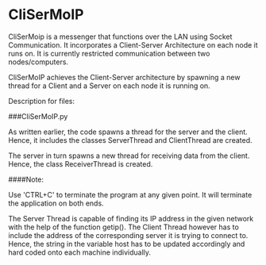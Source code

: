 # CliSerMoIP
CliSerMoip is a messenger that functions over the LAN using Socket Communication. It incorporates a Client-Server Architecture
on each node it runs on. It is currently restricted communication between two nodes/computers.

CliSerMoIP achieves the Client-Server architecture by spawning a new thread for a Client and a Server on each node it is running on.

Description for files:

###CliSerMoIP.py

As written earlier, the code spawns a thread for the server and the client. Hence, it includes the classes
ServerThread and ClientThread are created.

The server in turn spawns a new thread for receiving data from the client. Hence, the class ReceiverThread is created.

####Note:

Use 'CTRL+C' to terminate the program at any given point. It will terminate the application on both ends.

The Server Thread is capable of finding its IP address in the given network with the help of the function getip(). 
The Client Thread however has to include the address of the corresponding server it is trying to connect to. Hence, the string 
in the variable host has to be updated accordingly and hard coded onto each machine individually.
